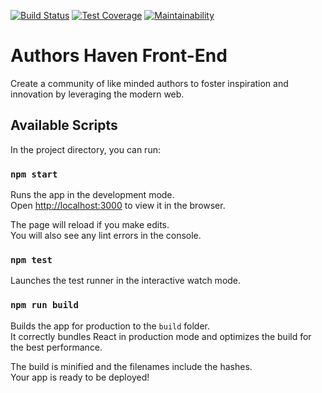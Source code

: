 [![Build Status](https://travis-ci.org/andela/ah-infinity-stones-frontend.svg?branch=develop)](https://travis-ci.org/andela/ah-infinity-stones-frontend)
[![Test Coverage](https://api.codeclimate.com/v1/badges/36f8d440d6767048d6ae/test_coverage)](https://codeclimate.com/github/andela/ah-infinity-stones-frontend/test_coverage)
[![Maintainability](https://api.codeclimate.com/v1/badges/36f8d440d6767048d6ae/maintainability)](https://codeclimate.com/github/andela/ah-infinity-stones-frontend/maintainability)
 # Authors Haven Front-End

Create a community of like minded authors to foster inspiration and innovation by leveraging the modern web.

## Available Scripts

In the project directory, you can run:

### `npm start`

Runs the app in the development mode.<br>
Open [http://localhost:3000](http://localhost:3000) to view it in the browser.

The page will reload if you make edits.<br>
You will also see any lint errors in the console.

### `npm test`

Launches the test runner in the interactive watch mode.

### `npm run build`

Builds the app for production to the `build` folder.<br>
It correctly bundles React in production mode and optimizes the build for the best performance.

The build is minified and the filenames include the hashes.<br>
Your app is ready to be deployed!
